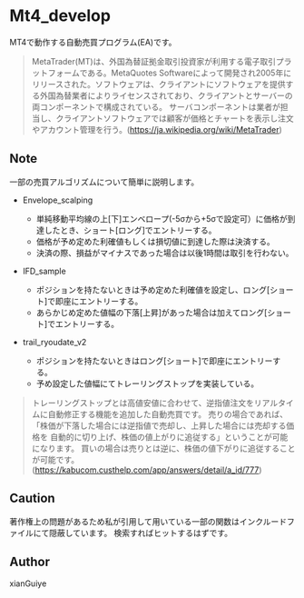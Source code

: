 # Mt4_develop

MT4で動作する自動売買プログラム(EA)です。

> MetaTrader(MT)は、外国為替証拠金取引投資家が利用する電子取引プラットフォームである。MetaQuotes Softwareによって開発され2005年にリリースされた。ソフトウェアは、クライアントにソフトウェアを提供する外国為替業者によりライセンスされており、クライアントとサーバーの両コンポーネントで構成されている。 サーバコンポーネントは業者が担当し、クライアントソフトウェアでは顧客が価格とチャートを表示し注文やアカウント管理を行う。(https://ja.wikipedia.org/wiki/MetaTrader)

## Note

一部の売買アルゴリズムについて簡単に説明します。
- Envelope_scalping
  - 単純移動平均線の上[下]エンベロープ(-5σから+5σで設定可）に価格が到達したとき、ショート[ロング]でエントリーする。
  - 価格が予め定めた利確値もしくは損切値に到達した際は決済する。
  - 決済の際、損益がマイナスであった場合は以後1時間は取引を行わない。

- IFD_sample
  - ポジションを持たないときは予め定めた利確値を設定し、ロング[ショート]で即座にエントリーする。
  - あらかじめ定めた値幅の下落[上昇]があった場合は加えてロング[ショート]でエントリーする。

- trail_ryoudate_v2
  - ポジションを持たないときはロング[ショート]で即座にエントリーする。
  - 予め設定した値幅にてトレーリングストップを実装している。
  
> トレーリングストップとは高値安値に合わせて、逆指値注文をリアルタイムに自動修正する機能を追加した自動売買です。
売りの場合であれば、「株価が下落した場合には逆指値で売却し、上昇した場合には売却する価格を
自動的に切り上げ、株価の値上がりに追従する」ということが可能になります。
買いの場合は売りとは逆に、株価の値下がりに追従することが可能です。  (https://kabucom.custhelp.com/app/answers/detail/a_id/777)

## Caution

著作権上の問題があるため私が引用して用いている一部の関数はインクルードファイルにて隠蔽しています。
検索すればヒットするはずです。

## Author  
xianGuiye

